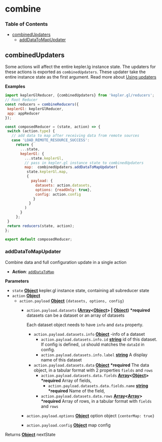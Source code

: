 # combine

### Table of Contents

* [combinedUpdaters](combine.md#combinedupdaters)
  * [addDataToMapUpdater](combine.md#adddatatomapupdater)

## combinedUpdaters

Some actions will affect the entire kepler.lg instance state. The updaters for these actions is exported as `combinedUpdaters`. These updater take the entire instance state as the first argument. Read more about [Using updaters](https://github.com/keplergl/kepler.gl/tree/f6f52361683304ed9d62029fbf268582543aebae/docs/api-reference/advanced-usage/using-updaters.md)

**Examples**

```javascript
import keplerGlReducer, {combinedUpdaters} from 'kepler.gl/reducers';
// Root Reducer
const reducers = combineReducers({
 keplerGl: keplerGlReducer,
 app: appReducer
});

const composedReducer = (state, action) => {
 switch (action.type) {
   // add data to map after receiving data from remote sources
   case 'LOAD_REMOTE_RESOURCE_SUCCESS':
     return {
       ...state,
       keplerGl: {
         ...state.keplerGl,
         // pass in kepler.gl instance state to combinedUpdaters
         map:  combinedUpdaters.addDataToMapUpdater(
          state.keplerGl.map,
          {
            payload: {
              datasets: action.datasets,
              options: {readOnly: true},
              config: action.config
             }
           }
         )
       }
     };
 }
 return reducers(state, action);
};

export default composedReducer;
```

### addDataToMapUpdater

Combine data and full configuration update in a single action

* **Action**: [`addDataToMap`](../actions/actions.md#adddatatomap)

**Parameters**

* `state` [**Object**](https://developer.mozilla.org/docs/Web/JavaScript/Reference/Global_Objects/Object) kepler.gl instance state, containing all subreducer state
* `action` [**Object**](https://developer.mozilla.org/docs/Web/JavaScript/Reference/Global_Objects/Object) 
  * `action.payload` [**Object**](https://developer.mozilla.org/docs/Web/JavaScript/Reference/Global_Objects/Object) `{datasets, options, config}`
    * `action.payload.datasets` **\(**[**Array**](https://developer.mozilla.org/docs/Web/JavaScript/Reference/Global_Objects/Array)**&lt;**[**Object**](https://developer.mozilla.org/docs/Web/JavaScript/Reference/Global_Objects/Object)**&gt; \|** [**Object**](https://developer.mozilla.org/docs/Web/JavaScript/Reference/Global_Objects/Object)**\)** **\*required** datasets can be a dataset or an array of datasets

      Each dataset object needs to have `info` and `data` property.

      * `action.payload.datasets.info` [**Object**](https://developer.mozilla.org/docs/Web/JavaScript/Reference/Global_Objects/Object) -info of a dataset
        * `action.payload.datasets.info.id` [**string**](https://developer.mozilla.org/docs/Web/JavaScript/Reference/Global_Objects/String) id of this dataset. If config is defined, `id` should matches the `dataId` in config.
        * `action.payload.datasets.info.label` [**string**](https://developer.mozilla.org/docs/Web/JavaScript/Reference/Global_Objects/String) A display name of this dataset
      * `action.payload.datasets.data` [**Object**](https://developer.mozilla.org/docs/Web/JavaScript/Reference/Global_Objects/Object) **\*required** The data object, in a tabular format with 2 properties `fields` and `rows`
        * `action.payload.datasets.data.fields` [**Array**](https://developer.mozilla.org/docs/Web/JavaScript/Reference/Global_Objects/Array)**&lt;**[**Object**](https://developer.mozilla.org/docs/Web/JavaScript/Reference/Global_Objects/Object)**&gt;** **\*required** Array of fields,
          * `action.payload.datasets.data.fields.name` [**string**](https://developer.mozilla.org/docs/Web/JavaScript/Reference/Global_Objects/String) **\*required** Name of the field,
        * `action.payload.datasets.data.rows` [**Array**](https://developer.mozilla.org/docs/Web/JavaScript/Reference/Global_Objects/Array)**&lt;**[**Array**](https://developer.mozilla.org/docs/Web/JavaScript/Reference/Global_Objects/Array)**&gt;** **\*required** Array of rows, in a tabular format with `fields` and `rows`

    * `action.payload.options` [**Object**](https://developer.mozilla.org/docs/Web/JavaScript/Reference/Global_Objects/Object) option object `{centerMap: true}`
    * `action.payload.config` [**Object**](https://developer.mozilla.org/docs/Web/JavaScript/Reference/Global_Objects/Object) map config

Returns [**Object**](https://developer.mozilla.org/docs/Web/JavaScript/Reference/Global_Objects/Object) nextState

